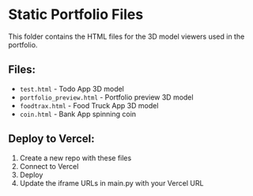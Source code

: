 # Static Portfolio Files

This folder contains the HTML files for the 3D model viewers used in the portfolio.

## Files:
- `test.html` - Todo App 3D model
- `portfolio_preview.html` - Portfolio preview 3D model  
- `foodtrax.html` - Food Truck App 3D model
- `coin.html` - Bank App spinning coin

## Deploy to Vercel:
1. Create a new repo with these files
2. Connect to Vercel
3. Deploy
4. Update the iframe URLs in main.py with your Vercel URL

